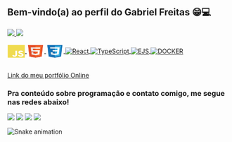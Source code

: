 ## Bem-vindo(a) ao perfil do Gabriel Freitas 😁💻

 <div>
   <a href="https://github.com/gabrielfreitasc">
   <img height="180em" src="https://github-readme-stats.vercel.app/api?username=gabrielfreitasc&show_icons=true&theme=tokyonight&include_all_commits=true&count_private=true"/>
   <img height="180em" src="https://github-readme-stats.vercel.app/api/top-langs/?username=gabrielfreitasc&layout=compact&langs_count=6&theme=tokyonight"/>

</div>
<div style="display: inline_block"><br>
  <img align="center" alt="Js" height="30" width="40" src="https://raw.githubusercontent.com/devicons/devicon/master/icons/javascript/javascript-plain.svg">
  <img align="center" alt="HTML" height="30" width="40" src="https://raw.githubusercontent.com/devicons/devicon/master/icons/html5/html5-original.svg">
  <img align="center" alt="CSS" height="30" width="40" src="https://raw.githubusercontent.com/devicons/devicon/master/icons/css3/css3-original.svg">
  <img align="center" alt="React" height="30" width="40" src='https://www.svgrepo.com/show/354259/react.svg'>
  <img align="center" alt="TypeScript" height="30" width="40" src='https://upload.wikimedia.org/wikipedia/commons/4/4c/Typescript_logo_2020.svg'>
  <img align="center" alt="EJS" height="30" width="40" src='https://www.svgrepo.com/show/373574/ejs.svg'>
  <img align="center" alt="DOCKER" height="30" width="40" src='https://www.svgrepo.com/show/349342/docker.svg'>

 
</div><br>

 [Link do meu portfólio Online](https://gabrielfreitasc.github.io/DevExperience/)
 <br>
 
  ### Pra conteúdo sobre programação e contato comigo, me segue nas redes abaixo!
 
<div> 
  <a href="https://instagram.com/gabrielcoelhito" target="_blank"><img src="https://img.shields.io/badge/-Instagram-%23E4405F?style=for-the-badge&logo=instagram&logoColor=white" target="_blank"></a> 
  <a href = "gabrielcoelhito2020@gmail.com"><img src="https://img.shields.io/badge/-Gmail-%23333?style=for-the-badge&logo=gmail&logoColor=white" target="_blank"></a>
  <a href="https://www.linkedin.com/in/gabriel-freitasdev" target="_blank"><img src="https://img.shields.io/badge/-LinkedIn-%230077B5?style=for-the-badge&logo=linkedin&logoColor=white" target="_blank"></a>
   <a href="https://github.com/gabrielfreitasc/" target="_blank"><img src="https://img.shields.io/badge/-GitHub-%0A0A0A?style=for-the-badge&logo=github&logoColor=white" target="_blank"></a>
 
  ![Snake animation](https://github.com/gabrielfreitasc/gabrielfreitasc/blob/output/github-contribution-grid-snake.svg)

</div>
